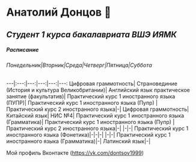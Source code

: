 # **Анатолий Донцов**  :man:
## *Студент 1 курса бакалавриата ВШЭ ИЯМК* 
##### Расписание

###### Понедельник|Вторник|Среда|Четверг|Пятница|Суббота
---|:---:|---:|---:|---:|---:
Цифровая граммотность| Страновединие (История и культура Великобритании)| Английский язык практическое занятие (факультатив)| Практический курс 1 иностранного языка (ПУПР)| Практический курс 1 иностранного языка (Пупр) | Практический курс 2 иностранного языка|-| 
Цифровая граммотность| Китайский язык| НИС №4| Практический курс 1 иностранного языка (Грамматика)| Практический курс 1 иностранного языка (Пупр) | Практический курс 2 иностранного языка|-| 
|-|-| Практический курс 1 иностранного языка (Фонетика)|-|-|-| 
|-|-| Практический курс 1 иностранного языка (Грамматика)|-| Латинский язык|-| 


Мой профиль Вконтакте (<https://vk.com/dontsov1999>)
